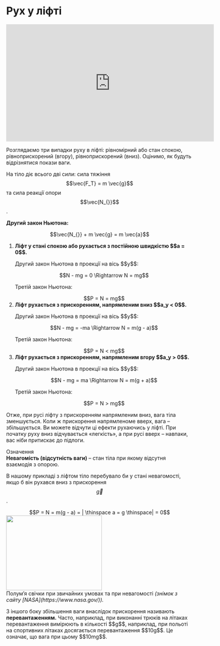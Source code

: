 # Рух у лiфтi

<div class="space"><div class="fluidMedia">
<iframe width="560" height="315" src="https://www.youtube.com/embed/ffDSJQCOd6I" frameborder="0" allowfullscreen></iframe>
</div></div>

Розглядаємо три випадки руху в лiфтi: рiвномiрний або стан спокою, рiвноприскорений (вгору), рiвноприскорений (вниз). Оцiнимо, як будуть вiдрiзнятися покази ваги.

На тiло дiє всього двi сили: сила тяжiння $$\vec{F_Т} = m \vec{g}$$ та сила реакцiї опори $$\vec{N_{}}$$.

<b>Другий закон Ньютона:</b>

<div class="space" align="center">$$\vec{N_{}} + m \vec{g} = m \vec{a}$$</div>

<ol>
<li>
<span class="p1"><b>Лiфт у станi спокою або рухається з постiйною швидкiстю $$a = 0$$.</b></span>

<p class="p3">Другий закон Ньютона в проекцiї на вісь $$y$$:</p>

<div class="space" align="center">$$N - mg = 0 \Rightarrow N = mg$$</div>

Третiй закон Ньютона:

<div class="space" align="center">$$P = N = mg$$</div>
</li>
<li>
<span class="p1"><b>Лiфт рухається з прискоренням, напрямленим вниз $$a_y < 0$$.</b></span>

<p class="p3">Другий закон Ньютона в проекцiї на вісь $$y$$:</p>

<div class="center" align="center">$$N - mg = -ma \Rightarrow N = m(g - a)$$</div>

Третiй закон Ньютона:

<div class="space" align="center">$$P = N < mg$$</div>
</li>

<li>
<span class="p1"><b>Лiфт рухається з прискоренням, напрямленим вгору $$a_y > 0$$.</b></span>

<p class="p3">Другий закон Ньютона в проекцiї на вісь $$y$$:</p>

<div class="space" align="center">$$N - mg = ma \Rightarrow N = m(g + a)$$</div>

Третiй закон Ньютона:

<div class="space" align="center">$$P = N > mg$$</div>
</li>
</ol>

Отже, при русi лiфту з прискоренням напрямленим вниз, вага тiла зменшується. Коли ж прискорення напрямленоме вверх, вага – збiльшується. Ви можете вiдчути цi ефекти рухаючись у лiфтi. При початку руху вниз вiдчувається «легкiсть», а при русi вверх – навпаки, вас нiби притискає до пiдлоги.

<div class="eoz-wrap">
<span class="eoz">Означення</span>
<div class="eoz-text">
<span class="p1"><b>Невагомiсть (вiдсутнiсть ваги)</b></span> – стан тiла при якому вiдсутня взаємодiя з опорою.
</div>
</div>

В нашому прикладi з лiфтом тiло перебувало би у станi невагомостi, якщо б вiн рухався вниз з прискорення $$\vec{g}$$.
<div class="space" align="center">$$P = N = m(g - a) = | \thinspace a = g \thinspace| = 0$$</div>

<div class="space"><img class="image" width="258" height="201" src="https://rawgit.com/chudaol/ed-era-book-physics/master/images/chapter_4/15.png"></div>

<div class="space">Полум’я свiчки при звичайних умовах та при невагомостi <i>(знiмок з сайту [NASA](https://www.nasa.gov/)).</i></div>

<p class="p3">З iншого боку збiльшення ваги внаслiдок прискорення називають <span class="p1"><b>перевантаженням.</b></span> Часто, наприклад, при виконаннi трюкiв на лiтаках перевантаження вимiрюють в кiлькостi $$g$$, наприклад, при польотi на спортивних лiтаках досягається перевантаження $$10g$$. Це означає, що вага при цьому $$10mg$$.</p>